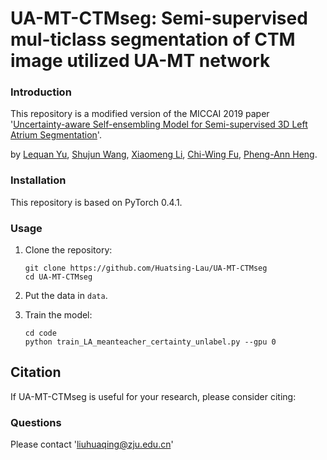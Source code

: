 <!-- #region -->
# UA-MT-CTMseg: Semi-supervised mul-ticlass segmentation of CTM image utilized UA-MT network


### Introduction

This repository is a modified version of the MICCAI 2019 paper '[Uncertainty-aware Self-ensembling Model for Semi-supervised 3D Left Atrium Segmentation](https://arxiv.org/abs/1907.07034)'. 

by [Lequan Yu](http://yulequan.github.io), [Shujun Wang](https://emmaw8.github.io/), [Xiaomeng Li](https://xmengli999.github.io/), [Chi-Wing Fu](http://www.cse.cuhk.edu.hk/~cwfu/), [Pheng-Ann Heng](http://www.cse.cuhk.edu.hk/~pheng/). 
<!-- #endregion -->

<!-- #region -->
### Installation
This repository is based on PyTorch 0.4.1.

### Usage

1. Clone the repository:

   ```shell
   git clone https://github.com/Huatsing-Lau/UA-MT-CTMseg
   cd UA-MT-CTMseg
   ```
2. Put the data in `data`.
   
3. Train the model:
 
   ```shell
   cd code
   python train_LA_meanteacher_certainty_unlabel.py --gpu 0
   ```

## Citation

If UA-MT-CTMseg is useful for your research, please consider citing:

    

### Questions

Please contact 'liuhuaqing@zju.edu.cn'

<!-- #endregion -->
